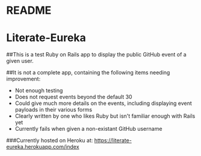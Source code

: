 # README

# Literate-Eureka

##This is a test Ruby on Rails app to display the public GitHub event of a given user.

##It is not a complete app, containing the following items needing improvement:
 * Not enough testing
 * Does not request events beyond the default 30
 * Could give much more details on the events, including displaying event payloads in their various forms
 * Clearly written by one who likes Ruby but isn't familiar enough with Rails yet
 * Currently fails when given a non-existant GitHub username
 

###Currently hosted on Heroku at:
 https://literate-eureka.herokuapp.com/index

